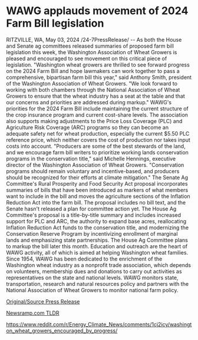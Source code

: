 # WAWG applauds movement of 2024 Farm Bill legislation

RITZVILLE, WA, May 03, 2024 /24-7PressRelease/ -- As both the House and Senate ag committees released summaries of proposed farm bill legislation this week, the Washington Association of Wheat Growers is pleased and encouraged to see movement on this critical piece of legislation.  "Washington wheat growers are thrilled to see forward progress on the 2024 Farm Bill and hope lawmakers can work together to pass a comprehensive, bipartisan farm bill this year," said Anthony Smith, president of the Washington Association of Wheat Growers. "We look forward to working with both chambers through the National Association of Wheat Growers to ensure that the wheat industry has a seat at the table and that our concerns and priorities are addressed during markup."  WAWG's priorities for the 2024 Farm Bill include maintaining the current structure of the crop insurance program and current cost-share levels. The association also supports making adjustments to the Price Loss Coverage (PLC) and Agriculture Risk Coverage (ARC) programs so they can become an adequate safety net for wheat production, especially the current $5.50 PLC reference price, which neither covers the cost of production nor takes input costs into account.  "Producers are some of the best stewards of the land, and we encourage farm bill writers to prioritize working lands conservation programs in the conservation title," said Michelle Hennings, executive director of the Washington Association of Wheat Growers. "Conservation programs should remain voluntary and incentive-based, and producers should be recognized for their efforts at climate mitigation."  The Senate Ag Committee's Rural Prosperity and Food Security Act proposal incorporates summaries of bills that have been introduced as markers of what members want to include in the bill and moves the agriculture sections of the Inflation Reduction Act into the farm bill. The proposal includes no bill text, and the Senate hasn't released a plan for committee action yet.  The House Ag Committee's proposal is a title-by-title summary and includes increased support for PLC and ARC, the authority to expand base acres, reallocating Inflation Reduction Act funds to the conservation title, and modernizing the Conservation Reserve Program by incentivizing enrollment of marginal lands and emphasizing state partnerships. The House Ag Committee plans to markup the bill later this month.  Education and outreach are the heart of WAWG activity, all of which is aimed at helping Washington wheat families. Since 1954, WAWG has been dedicated to the enrichment of the Washington wheat industry as a nonprofit trade association, which depends on volunteers, membership dues and donations to carry out activities as representatives on the state and national levels. WAWG monitors state, transportation, research and natural resources policy and partners with the National Association of Wheat Growers to monitor national farm policy. 

[Original/Source Press Release](https://www.24-7pressrelease.com/press-release/510637/wawg-applauds-movement-of-2024-farm-bill-legislation)
                    

[Newsramp.com TLDR](None) 

https://www.reddit.com/r/Energy_Climate_News/comments/1cj2icy/washington_wheat_growers_encouraged_by_progress/